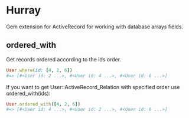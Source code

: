 # Hurray
Gem extension for ActiveRecord for working with database arrays fields.

ordered_with
--
Get records ordered according to the ids order.<br />

``` ruby
User.where(id: [4, 2, 6])
#=> [#<User id: 2 ...>, #<User id: 4 ...>, #<User id: 6 ...>]
```

If you want to get User::ActiveRecord_Relation with specified order use ordered_with(ids):

``` ruby
User.ordered_with([4, 2, 6])
#=> [#<User id: 4 ...>, #<User id: 2 ...>, #<User id: 6 ...>]
```
